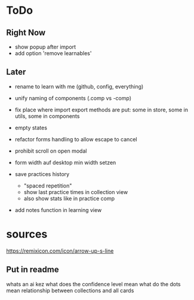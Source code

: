 # ToDo

## Right Now

- show popup after import
- add option 'remove learnables'

## Later

- rename to learn with me (github, config, everything)
- unify naming of components (.comp vs -comp)
- fix place where import export methods are put: some in store, some in utils, some in components
- empty states

- refactor forms handling to allow escape to cancel
- prohibit scroll on open modal
- form width auf desktop min width setzen

- save practices history
  - "spaced repetition"
  - show last practice times in collection view
  - also show stats like in practice comp

- add notes function in learning view

# sources

https://remixicon.com/icon/arrow-up-s-line

## Put in readme

whats an ai kez
what does the confidence level mean
what do the dots mean
relationship between collections and all cards
